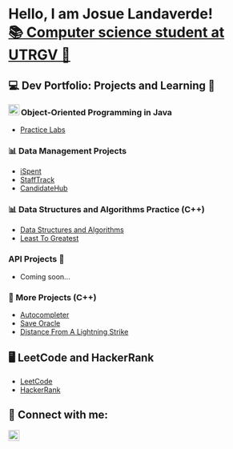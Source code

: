 <h1>Hello, I am Josue Landaverde!<br/>
<a href="https://github.com/jlndvr">📚 Computer science student at UTRGV 🤠</a></h1>

<h2>💻 Dev Portfolio:  Projects and Learning 📕</h2>

<img align="left" width="22px" src="https://upload.wikimedia.org/wikipedia/en/thumb/3/30/Java_programming_language_logo.svg/300px-Java_programming_language_logo.svg.png" />
<h3>Object-Oriented Programming in Java</h3>
<ul>
<li><a href="https://github.com/jlndvr/Java-REPO">Practice Labs</a></li>
</ul>
 
<h3>📊 Data Management Projects</h3>
<ul>
  <li><a href="https://github.com/jlndvr/ispent">iSpent</a></li>
  <li><a href="https://github.com/jlndvr/Candidate-Dequeue-Manager">StaffTrack</a></li>
  <li><a href="https://github.com/jlndvr/Candidate-Linked-List-Manager">CandidateHub</a></li>
</ul>

<h3>📊 Data Structures and Algorithms Practice (C++)</h3>
<ul>
  <li><a href="https://github.com/jlndvr/Data-Structures-and-Algorithms-Practice-">Data Structures and Algorithms</a></li>
  <li><a href="https://github.com/jlndvr/Least-to-Greatest">Least To Greatest</a></li>
</ul>

<h3>API Projects 📡</h3>
<ul>
<li><a>Coming soon...</a></li>
</ul>

<h3>🔨 More Projects (C++)</h3>
<ul>
  <li><a href="https://github.com/jlndvr/Autocompleter-BST">Autocompleter</a></li>
  <li><a href="https://github.com/jlndvr/Save-Oracle">Save Oracle</a></li>
  <li><a href="https://github.com/jlndvr/Distance-of-a-Lightning-Strike">Distance From A Lightning Strike</a></li>
</ul>

<h2>🖥️ LeetCode and HackerRank</h2>
<ul>
  <li><a href="https://github.com/jlndvr/LeetCode">LeetCode</a></li>
  <li><a href="https://github.com/jlndvr/HackerRank">HackerRank</a></li>
</ul>

<h2>🤳 Connect with me:</h2>
<p>
  <a href="https://www.linkedin.com/in/jlndvr">
    <img align="left" width="22px" src="https://upload.wikimedia.org/wikipedia/commons/c/ca/LinkedIn_logo_initials.png" alt="LinkedIn logo"/>
  </a>
</p>
